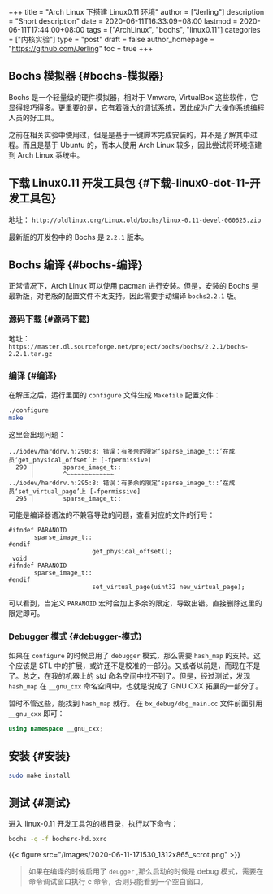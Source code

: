 +++
title = "Arch Linux 下搭建 Linux0.11 环境"
author = ["Jerling"]
description = "Short description"
date = 2020-06-11T16:33:09+08:00
lastmod = 2020-06-11T17:44:00+08:00
tags = ["ArchLinux", "bochs", "linux0.11"]
categories = ["内核实验"]
type = "post"
draft = false
author_homepage = "https://github.com/Jerling"
toc = true
+++

## Bochs 模拟器 {#bochs-模拟器}

Bochs 是一个轻量级的硬件模拟器，相对于 Vmware, VirtualBox 这些软件，它显得轻巧得多。更重要的是，它有着强大的调试系统，因此成为广大操作系统编程人员的好工具。

之前在相关实验中使用过，但是是基于一键脚本完成安装的，并不是了解其中过程。而且是基于 Ubuntu 的，而本人使用 Arch Linux 较多，因此尝试将环境搭建到 Arch Linux 系统中。


## 下载 Linux0.11 开发工具包 {#下载-linux0-dot-11-开发工具包}

地址： `http://oldlinux.org/Linux.old/bochs/linux-0.11-devel-060625.zip`

最新版的开发包中的 Bochs 是 `2.2.1` 版本。


## Bochs 编译 {#bochs-编译}

正常情况下，Arch Linux 可以使用 pacman 进行安装。但是，安装的 Bochs 是最新版，对老版的配置文件不太支持。因此需要手动编译
`bochs2.2.1` 版。


### 源码下载 {#源码下载}

地址： `https://master.dl.sourceforge.net/project/bochs/bochs/2.2.1/bochs-2.2.1.tar.gz`


### 编译 {#编译}

在解压之后，运行里面的 `configure` 文件生成 `Makefile` 配置文件：

```sh
./configure
make
```

这里会出现问题：

```text
../iodev/harddrv.h:290:8: 错误：有多余的限定‘sparse_image_t::’在成员‘get_physical_offset’上 [-fpermissive]
  290 |        sparse_image_t::
      |        ^~~~~~~~~~~~~~
../iodev/harddrv.h:295:8: 错误：有多余的限定‘sparse_image_t::’在成员‘set_virtual_page’上 [-fpermissive]
  295 |        sparse_image_t::
```

可能是编译器语法的不兼容导致的问题，查看对应的文件的行号：

```text
#ifndef PARANOID
       sparse_image_t::
#endif
                       get_physical_offset();
 void
#ifndef PARANOID
       sparse_image_t::
#endif
                       set_virtual_page(uint32 new_virtual_page);
```

可以看到，当定义 `PARANOID` 宏时会加上多余的限定，导致出错。直接删除这里的限定即可。


### Debugger 模式 {#debugger-模式}

如果在 `configure` 的时候启用了 `debugger` 模式，那么需要 `hash_map` 的支持。这个应该是 STL 中的扩展，或许还不是校准的一部分。又或者以前是，而现在不是了。总之，在我的机器上的 std 命名空间中找不到了。但是，经过测试，发现 `hash_map` 在 `__gnu_cxx` 命名空间中，也就是说成了 GNU CXX 拓展的一部分了。

暂时不管这些，能找到 `hash_map` 就行。 在 `bx_debug/dbg_main.cc` 文件前面引用 `__gnu_cxx` 即可：

```c++
using namespace __gnu_cxx;
```


## 安装 {#安装}

```sh
sudo make install
```


## 测试 {#测试}

进入 linux-0.11 开发工具包的根目录，执行以下命令：

```sh
bochs -q -f bochsrc-hd.bxrc
```

{{< figure src="/images/2020-06-11-171530_1312x865_scrot.png" >}}

> 如果在编译的时候启用了 `deugger` ,那么启动的时候是 debug 模式，需要在命令调试窗口执行 c 命令，否则只能看到一个空白窗口。
